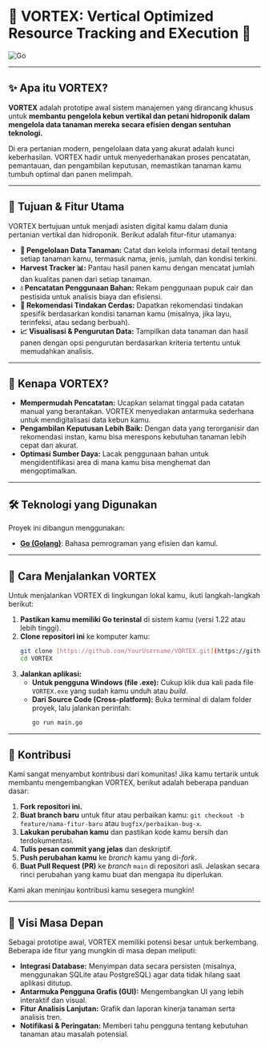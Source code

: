 # 🚀 VORTEX: Vertical Optimized Resource Tracking and EXecution 🚀

![Go](https://img.shields.io/badge/Go-1.23%2B-00ADD8?style=for-the-badge&logo=go)

---

## ✨ Apa itu VORTEX?

**VORTEX** adalah prototipe awal sistem manajemen yang dirancang khusus untuk **membantu pengelola kebun vertikal dan petani hidroponik dalam mengelola data tanaman mereka secara efisien dengan sentuhan teknologi.**

Di era pertanian modern, pengelolaan data yang akurat adalah kunci keberhasilan. VORTEX hadir untuk menyederhanakan proses pencatatan, pemantauan, dan pengambilan keputusan, memastikan tanaman kamu tumbuh optimal dan panen melimpah.

---

## 🎯 Tujuan & Fitur Utama

VORTEX bertujuan untuk menjadi asisten digital kamu dalam dunia pertanian vertikal dan hidroponik. Berikut adalah fitur-fitur utamanya:

* **🌱 Pengelolaan Data Tanaman:** Catat dan kelola informasi detail tentang setiap tanaman kamu, termasuk nama, jenis, jumlah, dan kondisi terkini.
* **Harvest Tracker 📊:** Pantau hasil panen kamu dengan mencatat jumlah dan kualitas panen dari setiap tanaman.
* **💧 Pencatatan Penggunaan Bahan:** Rekam penggunaan pupuk cair dan pestisida untuk analisis biaya dan efisiensi.
* **🧠 Rekomendasi Tindakan Cerdas:** Dapatkan rekomendasi tindakan spesifik berdasarkan kondisi tanaman kamu (misalnya, jika layu, terinfeksi, atau sedang berbuah).
* **📈 Visualisasi & Pengurutan Data:** Tampilkan data tanaman dan hasil panen dengan opsi pengurutan berdasarkan kriteria tertentu untuk memudahkan analisis.

---

## 🌟 Kenapa VORTEX?

* **Mempermudah Pencatatan:** Ucapkan selamat tinggal pada catatan manual yang berantakan. VORTEX menyediakan antarmuka sederhana untuk mendigitalisasi data kebun kamu.
* **Pengambilan Keputusan Lebih Baik:** Dengan data yang terorganisir dan rekomendasi instan, kamu bisa merespons kebutuhan tanaman lebih cepat dan akurat.
* **Optimasi Sumber Daya:** Lacak penggunaan bahan untuk mengidentifikasi area di mana kamu bisa menghemat dan mengoptimalkan.

---

## 🛠️ Teknologi yang Digunakan

Proyek ini dibangun menggunakan:

* **[Go (Golang)](https://go.dev/)**: Bahasa pemrograman yang efisien dan kamul.

---

## 🚀 Cara Menjalankan VORTEX

Untuk menjalankan VORTEX di lingkungan lokal kamu, ikuti langkah-langkah berikut:

1.  **Pastikan kamu memiliki Go terinstal** di sistem kamu (versi 1.22 atau lebih tinggi).
2.  **Clone repositori ini** ke komputer kamu:
    ```bash
    git clone [https://github.com/YourUsername/VORTEX.git](https://github.com/YourUsername/VORTEX.git) # Ganti dengan URL repositori kamu
    cd VORTEX
    ```
3.  **Jalankan aplikasi:**
    * **Untuk pengguna Windows (file .exe):** Cukup klik dua kali pada file `VORTEX.exe` yang sudah kamu unduh atau *build*.
    * **Dari Source Code (Cross-platform):** Buka terminal di dalam folder proyek, lalu jalankan perintah:
        ```bash
        go run main.go
        ```

---

## 🤝 Kontribusi

Kami sangat menyambut kontribusi dari komunitas! Jika kamu tertarik untuk membantu mengembangkan VORTEX, berikut adalah beberapa panduan dasar:

1.  **Fork repositori ini.**
2.  **Buat branch baru** untuk fitur atau perbaikan kamu: `git checkout -b feature/nama-fitur-baru` atau `bugfix/perbaikan-bug-x`.
3.  **Lakukan perubahan kamu** dan pastikan kode kamu bersih dan terdokumentasi.
4.  **Tulis pesan commit yang jelas** dan deskriptif.
5.  **Push perubahan kamu** ke *branch* kamu yang di-*fork*.
6.  **Buat Pull Request (PR)** ke *branch* `main` di repositori asli. Jelaskan secara rinci perubahan yang kamu buat dan mengapa itu diperlukan.

Kami akan meninjau kontribusi kamu sesegera mungkin!

---

## 🔮 Visi Masa Depan

Sebagai prototipe awal, VORTEX memiliki potensi besar untuk berkembang. Beberapa ide fitur yang mungkin di masa depan meliputi:

* **Integrasi Database:** Menyimpan data secara persisten (misalnya, menggunakan SQLite atau PostgreSQL) agar data tidak hilang saat aplikasi ditutup.
* **Antarmuka Pengguna Grafis (GUI):** Mengembangkan UI yang lebih interaktif dan visual.
* **Fitur Analisis Lanjutan:** Grafik dan laporan kinerja tanaman serta analisis tren.
* **Notifikasi & Peringatan:** Memberi tahu pengguna tentang kebutuhan tanaman atau masalah potensial.
